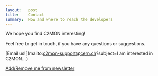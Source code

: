 ```yaml
---
layout:   post
title:    Contact
summary:  How and where to reach the developers
---
```


We hope you find C2MON interesting!

Feel free to get in touch, if you have any questions or suggestions.

[Email us!](mailto:c2mon-support@cern.ch?subject=I am interested in C2MON...)

[Add/Remove me from newsletter](https://simba3.web.cern.ch/simba3/SelfSubscription.aspx?groupName=c2mon-info)
